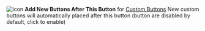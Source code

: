 ![icon](https://raw.github.com/Infocatcher/Custom_Buttons/master/Add_New_Buttons_After_This_Button/icon.png)&nbsp;**Add New Buttons After This Button** for [Custom Buttons](https://addons.mozilla.org/addon/custom-buttons/)
New custom buttons will automatically placed after this button (button are disabled by default, click to enable)